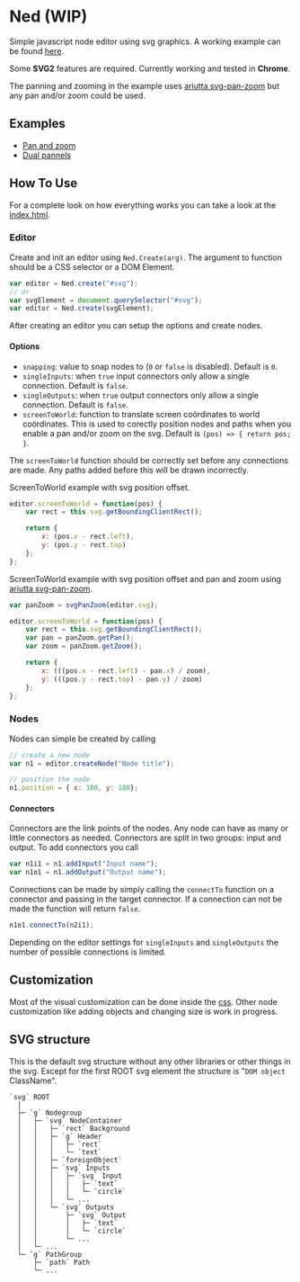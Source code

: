 # Ned (WIP)
Simple javascript node editor using svg graphics. A working example can be found [here](https://depuits.github.io/ned).

 Some **SVG2** features are required. Currently working and tested in **Chrome**. 

The panning and zooming in the example uses [ariutta svg-pan-zoom](https://github.com/ariutta/svg-pan-zoom) but any pan and/or zoom could be used.

## Examples
* [Pan and zoom](https://depuits.github.io/ned/index.html)
* [Dual pannels](https://depuits.github.io/ned/dual.html)

## How To Use
For a complete look on how everything works you can take a look at the [index.html](./index.html).

### Editor
Create and init an editor using `Ned.Create(arg)`. The argument to function should be a CSS selector or a DOM Element.
```javascript
var editor = Ned.create("#svg");
// or
var svgElement = document.querySelector("#svg");
var editor = Ned.create(svgElement);
```

After creating an editor you can setup the options and create nodes.

#### Options
+ `snapping`: value to snap nodes to (`0` or `false` is disabled). Default is `0`.
+ `singleInputs`: when `true` input connectors only allow a single connection. Default is `false`.
+ `singleOutputs`: when `true` output connectors only allow a single connection. Default is `false`.
+ `screenToWorld`: function to translate screen coördinates to world coördinates. This is used to corectly position nodes and paths when you enable a pan and/or zoom on the svg. Default is `(pos) => { return pos; }`.

The `screenToWorld` function should be correctly set before any connections are made. Any paths added before this will be drawn incorrectly.

ScreenToWorld example with svg position offset.
```javascript
editor.screenToWorld = function(pos) {
	var rect = this.svg.getBoundingClientRect();

	return { 
		x: (pos.x - rect.left), 
		y: (pos.y - rect.top)
	};
};
```

ScreenToWorld example with svg position offset and pan and zoom using [ariutta svg-pan-zoom](https://github.com/ariutta/svg-pan-zoom).
```javascript
var panZoom = svgPanZoom(editor.svg);

editor.screenToWorld = function(pos) {
	var rect = this.svg.getBoundingClientRect();
	var pan = panZoom.getPan();
	var zoom = panZoom.getZoom();

	return { 
		x: (((pos.x - rect.left) - pan.x) / zoom), 
		y: (((pos.y - rect.top) - pan.y) / zoom)
	};
};
```

### Nodes
Nodes can simple be created by calling 
```javascript
// create a new node
var n1 = editor.createNode("Node title");

// position the node
n1.position = { x: 100, y: 180};
```

#### Connectors
Connectors are the link points of the nodes. Any node can have as many or little connectors as needed. Connectors are split in two groups: input and output. To add connectors you call
```javascript
var n1i1 = n1.addInput("Input name");
var n1o1 = n1.addOutput("Output name");
```

Connections can be made by simply calling the `connectTo` function on a connector and passing in the target connector. If a connection can not be made the function will return `false`.
```javascript
n1o1.connectTo(n2i1);
```

Depending on the editor settings for `singleInputs` and `singleOutputs` the number of possible connections is limited.

## Customization
Most of the visual customization can be done inside the [css](./ned.css). Other node customization like adding objects and changing size is work in progress.

## SVG structure
This is the default svg structure without any other libraries or other things in the svg. Except for the first ROOT svg element the structure is "`DOM object` ClassName".

```
`svg` ROOT  
  │  
  ├─ `g` Nodegroup  
  │   ├─ `svg` NodeContainer  
  │   │   ├─ `rect` Background  
  │   │   ├─ `g` Header  
  │   │   │   ├─ `rect`  
  │   │   │   └─ `text`  
  │   │   ├─ `foreignObject`  
  │   │   ├─ `svg` Inputs  
  │   │   │   ├─ `svg` Input  
  │   │   │   │   ├─ `text`  
  │   │   │   │   └─ `circle`  
  │   │   │   └─ ...  
  │   │   └─ `svg` Outputs  
  │   │       ├─ `svg` Output  
  │   │       │   ├─ `text`  
  │   │       │   └─ `circle`  
  │   │       └─ ...  
  │   └─ ...  
  └─ `g` PathGroup  
      ├─ `path` Path  
      └─ ...  
```
